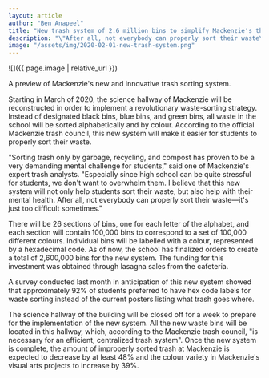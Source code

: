 ```yaml
---
layout: article
author: "Ben Anapeel"
title: "New trash system of 2.6 million bins to simplify Mackenzie's three bin policy"
description: "\"After all, not everybody can properly sort their waste\u2014it's just too difficult sometimes.\""
image: "/assets/img/2020-02-01-new-trash-system.png"
---
```


![]({{ page.image | relative_url }})

A preview of Mackenzie's new and innovative trash sorting system.

Starting in March of 2020, the science hallway of Mackenzie will be reconstructed in order to implement a revolutionary waste-sorting strategy. Instead of designated black bins, blue bins, and green bins, all waste in the school will be sorted alphabetically and by colour. According to the official Mackenzie trash council, this new system will make it easier for students to properly sort their waste.

"Sorting trash only by garbage, recycling, and compost has proven to be a very demanding mental challenge for students," said one of Mackenzie's expert trash analysts. "Especially since high school can be quite stressful for students, we don't want to overwhelm them. I believe that this new system will not only help students sort their waste, but also help with their mental health. After all, not everybody can properly sort their waste—it's just too difficult sometimes."

There will be 26 sections of bins, one for each letter of the alphabet, and each section will contain 100,000 bins to correspond to a set of 100,000 different colours. Individual bins will be labelled with a colour, represented by a hexadecimal code. As of now, the school has finalized orders to create a total of 2,600,000 bins for the new system. The funding for this investment was obtained through lasagna sales from the cafeteria.

A survey conducted last month in anticipation of this new system showed that approximately 92% of students preferred to have hex code labels for waste sorting instead of the current posters listing what trash goes where.

The science hallway of the building will be closed off for a week to prepare for the implementation of the new system. All the new waste bins will be located in this hallway, which, according to the Mackenzie trash council, "is necessary for an efficient, centralized trash system". Once the new system is complete, the amount of improperly sorted trash at Mackenzie is expected to decrease by at least 48% and the colour variety in Mackenzie's visual arts projects to increase by 39%.
